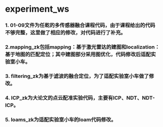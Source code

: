# experiment_ws

### 1. 01-09文件为任乾的多传感器融合课程代码，由于课程给出的代码不够完整，这里做了相应的修改，对代码进行了补充。

### 2.mapping_zk包括mapping：基于激光雷达的建图和localization：基于地图的匹配定位；其中建图部分采用图优化，代码修改后适配实验室小车。

### 3. filtering_zk为基于滤波的融合定位，为了适配实验室小车做了修改。

### 4. ICP_zk为大论文的点云配准实验代码，主要有ICP、NDT、NDT-ICP。

### 5. loams_zk为适配实验室小车的loam代码修改。

